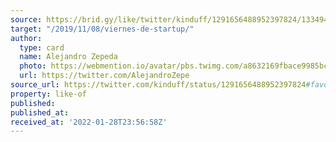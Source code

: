 ```yaml
---
source: https://brid.gy/like/twitter/kinduff/1291656488952397824/133494180
target: "/2019/11/08/viernes-de-startup/"
author:
  type: card
  name: Alejandro Zepeda
  photo: https://webmention.io/avatar/pbs.twimg.com/a8632169fbace9985bc993bcb51e21f59466b00889cf090d9e1ecd67630afe7b.jpg
  url: https://twitter.com/AlejandroZepe
source_url: https://twitter.com/kinduff/status/1291656488952397824#favorited-by-133494180
property: like-of
published:
published_at:
received_at: '2022-01-28T23:56:58Z'
---
```


